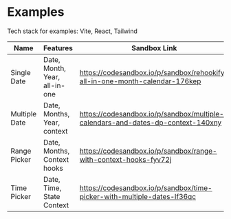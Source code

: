 # Examples

Tech stack for examples: Vite, React, Tailwind

| Name           | Features                      | Sandbox Link                                                                    |
| -------------- | ----------------------------- | --------------------------------------------------------------------------------|
| Single Date    | Date, Month, Year, all-in-one | https://codesandbox.io/p/sandbox/rehookify-all-in-one-month-calendar-176kep     |
| Multiple Date  | Date, Months, Year, context   | https://codesandbox.io/p/sandbox/multiple-calendars-and-dates-dp-context-140xny |
| Range Picker   | Date, Months, Context hooks   | https://codesandbox.io/p/sandbox/range-with-context-hooks-fyv72j                |
| Time Picker    | Date, Time, State Context     | https://codesandbox.io/p/sandbox/time-picker-with-multiple-dates-lf36qc         |
